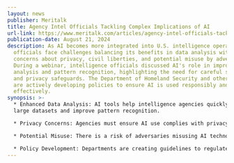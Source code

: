 ```yaml
---
layout: news
publisher: Meritalk
title: Agency Intel Officials Tackling Complex Implications of AI
url-link: https://www.meritalk.com/articles/agency-intel-officials-tackling-complex-implications-of-ai/
publication-date: August 21, 2024
description: As AI becomes more integrated into U.S. intelligence operations,
  officials face challenges balancing its benefits in data analysis with
  concerns about privacy, civil liberties, and potential misuse by adversaries.
  During a webinar, intelligence officials discussed AI's role in improving data
  analysis and pattern recognition, highlighting the need for careful strategy
  and privacy safeguards. The Department of Homeland Security and other agencies
  are actively developing policies to ensure AI is used responsibly and
  effectively.
synopsis: >-
  * Enhanced Data Analysis: AI tools help intelligence agencies quickly analyze
  large datasets and improve pattern recognition.

  * Privacy Concerns: Agencies must ensure AI use complies with privacy and civil liberties protections.

  * Potential Misuse: There is a risk of adversaries misusing AI technologies.

  * Policy Development: Departments are creating guidelines to regulate AI use, balancing effectiveness and ethical considerations.
---
```

